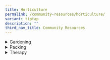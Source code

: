 ```yaml
---
title: Horticulture
permalink: /community-resources/horticulture/
variant: tiptap
description: ""
third_nav_title: Community Resources
---
```

<div data-type="detailGroup" class="isomer-accordion isomer-accordion-white">
<details class="isomer-details">
<summary>Gardening</summary>
<div data-type="detailsContent" class="isomer-details-content">
<table style="minWidth: 50px">
<colgroup>
<col>
<col>
</colgroup>
<tbody>
<tr>
<td rowspan="1" colspan="1">
<p><strong>Organisation<br>&amp; Contact Details</strong>
</p>
</td>
<td rowspan="1" colspan="1">
<p><strong>Programme Information</strong>
</p>
</td>
</tr>
<tr>
<td rowspan="1" colspan="1">
<p><a href="https://citysprouts.com.sg" rel="noopener nofollow" target="_blank">City Sprouts</a>
</p>
<p></p>
<p>Tel: 8218 9707
<br>Email:
<br><a href="mailto:hello@citysprouts.com.sg" rel="noopener noreferrer nofollow" target="_blank">hello@citysprouts.com.sg</a>
</p>
</td>
<td rowspan="1" colspan="1">
<p>A social enterprise that focuses on environmental action through educational
programs, while connecting individuals and businesses to address social
and environmental concerns.</p>
<p></p>
<p>Price: Varies from workshop to workshop.</p>
<p></p>
<p><em>In various locations.</em>
</p>
</td>
</tr>
<tr>
<td rowspan="1" colspan="1">
<p><a href="https://www.gracemissionsg.com/" rel="noopener nofollow" target="_blank">Grace Mission Asia</a>
</p>
<p></p>
<p>Tel: 9755 8264</p>
<p>Email:</p>
<p><a href="mailto:pac.gracemission@gmail.com" rel="noopener noreferrer nofollow" target="_blank">pac.gracemission@gmail.com</a>
</p>
<p></p>
</td>
<td rowspan="1" colspan="1">
<p>Farming and hydroponics activities such as transplanting of seed and plant
management to equip participants with horticulture skills.</p>
<p></p>
<p>Students have to go through school’s referral.</p>
<p></p>
<p><em>Location: Ang Mo Kio</em>
</p>
</td>
</tr>
<tr>
<td rowspan="1" colspan="1">
<p><a href="https://www.heysprouts.com.sg" rel="noopener nofollow" target="_blank">HeySprouts</a>
</p>
<p></p>
<p>Tel: 9362 1678
<br>Email:
<br><a href="mailto:lena@heysprouts.com.sg" rel="noopener noreferrer nofollow" target="_blank">lena@heysprouts.com.sg</a>
</p>
</td>
<td rowspan="1" colspan="1">
<p>Founded by Lena (formerly of Flour Power) to do packing and urban farming
tasks. May be open to take in workers that require support.</p>
<p></p>
<p><em>Location: Tai Seng</em>
</p>
</td>
</tr>
</tbody>
</table>
</div>
</details>
<details class="isomer-details">
<summary>Packing</summary>
<div data-type="detailsContent" class="isomer-details-content">
<table style="minWidth: 50px">
<colgroup>
<col>
<col>
</colgroup>
<tbody>
<tr>
<td rowspan="1" colspan="1">
<p><strong>Organisation<br>&amp; Contact Details</strong>
</p>
</td>
<td rowspan="1" colspan="1">
<p><strong>Programme Information</strong>
</p>
</td>
</tr>
<tr>
<td rowspan="1" colspan="1">
<p><a href="https://mushroom-buddies.com/" rel="noopener nofollow" target="_blank">Mushroom Buddies</a>
</p>
<p></p>
<p>Tel: 8673 9335
<br>Email:
<br><a href="mailto:salescontact.e4pid@gmail.com" rel="noopener noreferrer nofollow" target="_blank">salescontact.e4pid@gmail.com</a>
</p>
</td>
<td rowspan="1" colspan="1">
<p>A not-for-profit social enterprise under the Employment for Persons with
Intellectual Disability (E4PID) Co-op Ltd.</p>
<p></p>
<p>Aims to provide sustainable employment for individuals with intellectual
disabilities.</p>
<p></p>
<p><em>Location: Henderson Road</em>
</p>
</td>
</tr>
</tbody>
</table>
</div>
</details>
<details class="isomer-details">
<summary>Therapy</summary>
<div data-type="detailsContent" class="isomer-details-content">
<p></p>
<table style="minWidth: 50px">
<colgroup>
<col>
<col>
</colgroup>
<tbody>
<tr>
<th rowspan="1" colspan="1">
<p>Organisation</p>
</th>
<th rowspan="1" colspan="1">
<p>Programme Information</p>
</th>
</tr>
<tr>
<td rowspan="1" colspan="1">
<p><a href="https://beta.nparks.gov.sg/visit/activities/therapeutic-gardens-therapeutic-horticulture-programmes/join-start-therapeutic-horticulture-programme" rel="noopener nofollow" target="_blank">Therapeutric Horticulture Programme (National Parks Board)</a>
</p>
</td>
<td rowspan="1" colspan="1">
<p>Engage in activities such as:</p>
<ul data-tight="true" class="tight">
<li>
<p>Propagation of Edible Plants</p>
</li>
<li>
<p>Scent Bag Making</p>
</li>
<li>
<p>Leaf Collage</p>
</li>
<li>
<p>Gardening</p>
</li>
<li>
<p>Growing of Edible Sprouts</p>
</li>
<li>
<p>Flower &amp; Leaf Pressing on Cards</p>
</li>
</ul>
</td>
</tr>
</tbody>
</table>
</div>
</details>
</div>
<p></p>